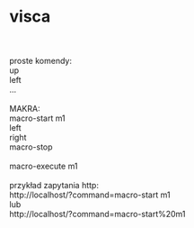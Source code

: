 # visca<br />
<br />
<br />
proste komendy:<br />
up<br />
left<br />
...<br />
<br />
MAKRA:<br />
macro-start m1<br />
left<br />
right<br />
macro-stop<br />
<br />
macro-execute m1<br />
<br />
przykład zapytania http: <br />
http://localhost/?command=macro-start m1<br />
lub<br />
http://localhost/?command=macro-start%20m1<br />